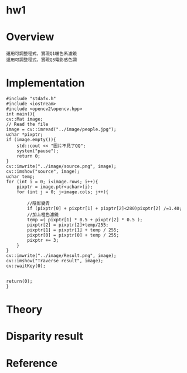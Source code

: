 # hw1
# Overview
	運用可調整程式，實現Q1暖色系濾鏡
	運用可調整程式，實現Q3電影感色調
# Implementation
 

	#include "stdafx.h"
	#include <iostream>
	#include <opencv2\opencv.hpp>
	int main(){
	cv::Mat image;
	// Read the file
	image = cv::imread("../image/people.jpg");   
	uchar *pixptr;
	if (image.empty()){
		std::cout << "圖片不見了QQ";
		system("pause");
		return 0;
	}
	cv::imwrite("../image/source.png", image);
	cv::imshow("source", image);
	uchar temp;
	for (int i = 0; i<image.rows; i++){
		pixptr = image.ptr<uchar>(i);
		for (int j = 0; j<image.cols; j++){
			
			//陰影變青
			if (pixptr[0] + pixptr[1] + pixptr[2]<280)pixptr[2] /=1.40;
			//加上橙色濾鏡
			temp =( pixptr[1] * 0.5 + pixptr[2] * 0.5 );
			pixptr[2] = pixptr[2]+temp/255;
			pixptr[1] = pixptr[1] + temp / 255;
			pixptr[0] = pixptr[0] + temp / 255;
			pixptr += 3;
		}
	}
	cv::imwrite("../image/Result.png", image);
	cv::imshow("Traverse result", image);
	cv::waitKey(0);

	
	return(0);
	}
# Theory
# Disparity result
# Reference
